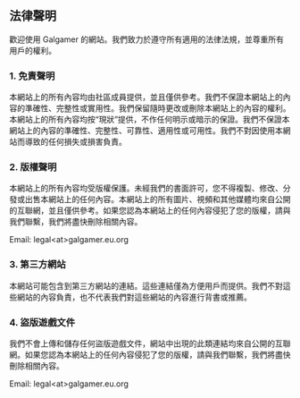 
## 法律聲明

歡迎使用 Galgamer 的網站。我們致力於遵守所有適用的法律法規，並尊重所有用戶的權利。

### 1. 免責聲明

本網站上的所有內容均由社區成員提供，並且僅供參考。我們不保證本網站上的內容的準確性、完整性或實用性。我們保留隨時更改或刪除本網站上的內容的權利。本網站上的所有內容均按“現狀”提供，不作任何明示或暗示的保證。我們不保證本網站上的內容的準確性、完整性、可靠性、適用性或可用性。我們不對因使用本網站而導致的任何損失或損害負責。

### 2. 版權聲明

本網站上的所有內容均受版權保護。未經我們的書面許可，您不得複製、修改、分發或出售本網站上的任何內容。本網站上的所有圖片、視頻和其他媒體均來自公開的互聯網，並且僅供參考。如果您認為本網站上的任何內容侵犯了您的版權，請與我們聯繫，我們將盡快刪除相關內容。

Email: legal\<at\>galgamer.eu.org

### 3. 第三方網站

本網站可能包含到第三方網站的連結。這些連結僅為方便用戶而提供。我們不對這些網站的內容負責，也不代表我們對這些網站的內容進行背書或推薦。

### 4. 盜版遊戲文件

我們不會上傳和儲存任何盜版遊戲文件，網站中出現的此類連結均來自公開的互聯網。如果您認為本網站上的任何內容侵犯了您的版權，請與我們聯繫，我們將盡快刪除相關內容。

Email: legal\<at\>galgamer.eu.org